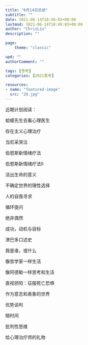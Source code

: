 ```yaml
---
title: "6月14日总结"
subtitle: ""
date: 2021-06-14T10:49:03+08:00
lastmod: 2021-06-14T10:49:03+08:00
author: "ChrisLiu"
description: ""

page:
    theme: "classic"

upd: ""
authorComment: ""

tags: [思考]
categories: [2021思考]

resources:
- name: "featured-image"
  src: "28.jpg"
---
```


<!--more-->

近期计划阅读：

蛤蟆先生去看心理医生

存在主义心理治疗

当尼采哭泣

伯恩斯新情绪疗法

伯恩斯新情绪疗法Ⅱ

活出生命的意义

不确定世界的理性选择

人的自我寻求

循环提问

绝非偶然

成功，动机与目标

津巴多口述史

我是谁，或什么

像哲学家一样生活

像阿德勒一样思考和生活

直视骄阳：征服死亡恐惧

作为意志和表象的世界

优势谈判

暗时间

批判性思维

给心理治疗师的礼物